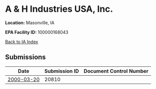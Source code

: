 # A & H Industries USA, Inc.

**Location:** Masonville, IA

**EPA Facility ID:** 100000168043

[Back to IA Index](../../index.md)

## Submissions

| Date | Submission ID | Document Control Number |
|------|--------------|-------------------------|
| [2000-03-20](submissions/20810.md) | 20810 |  |
